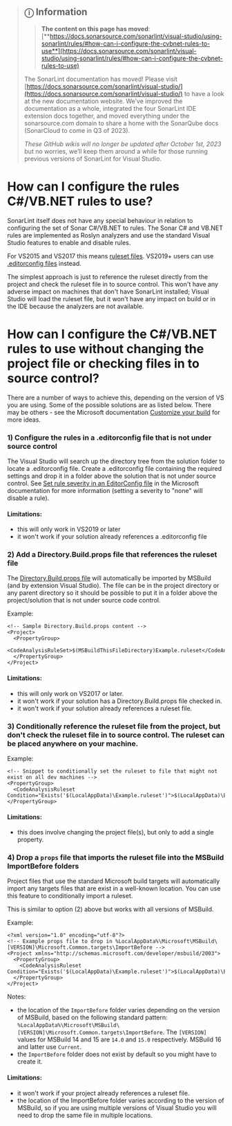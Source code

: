 > ## ⓘ **Information**
>
>>**The content on this page has moved**: [**https://docs.sonarsource.com/sonarlint/visual-studio/using-sonarlint/rules/#how-can-i-configure-the-cvbnet-rules-to-use**](https://docs.sonarsource.com/sonarlint/visual-studio/using-sonarlint/rules/#how-can-i-configure-the-cvbnet-rules-to-use)  
>
>The SonarLint documentation has moved! Please visit [https://docs.sonarsource.com/sonarlint/visual-studio/](https://docs.sonarsource.com/sonarlint/visual-studio/) to have a look at the new documentation website. We’ve improved the documentation as a whole, integrated the four SonarLint IDE extension docs together, and moved everything under the sonarsource.com domain to share a home with the SonarQube docs (SonarCloud to come in Q3 of 2023).
>
>*These GitHub wikis will no longer be updated after October 1st, 2023* but no worries, we’ll keep them around a while for those running previous versions of SonarLint for Visual Studio.
>

# How can I configure the rules C#/VB.NET rules to use?

SonarLint itself does not have any special behaviour in relation to configuring the set of Sonar C#/VB.NET to rules. The Sonar C# and VB.NET rules are implemented as Roslyn analyzers and use the standard Visual Studio features to enable and disable rules. 

For VS2015 and VS2017 this means [ruleset files](https://docs.microsoft.com/en-us/visualstudio/code-quality/using-rule-sets-to-group-code-analysis-rules?view=vs-2019). VS2019+ users can use [.editorconfig files](https://docs.microsoft.com/en-us/visualstudio/code-quality/use-roslyn-analyzers?view=vs-2019#set-rule-severity-in-an-editorconfig-file) instead.

The simplest approach is just to reference the ruleset directly from the project and check the ruleset file in to source control. This won't have any adverse impact on machines that don't have SonarLint installed; Visual Studio will load the ruleset file, but it won't have any impact on build or in the IDE because the analyzers are not available.

# How can I configure the C#/VB.NET rules to use without changing the project file or checking files in to source control?
 
There are a number of ways to achieve this, depending on the version of VS you are using. Some of the possible solutions are as listed below. There may be others - see the Microsoft documentation [Customize your build](https://docs.microsoft.com/en-us/visualstudio/msbuild/customize-your-build?view=vs-2019) for more ideas.

### 1) Configure the rules in a .editorconfig file that is not under source control
The Visual Studio will search up the directory tree from the solution folder to locate a .editorconfig file. Create a .editorconfig file containing the required settings and drop it in a folder above the solution that is not under source control.
See [Set rule severity in an EditorConfig file](https://docs.microsoft.com/en-us/visualstudio/code-quality/use-roslyn-analyzers?view=vs-2019#set-rule-severity-in-an-editorconfig-file) in the Microsoft documentation for more information (setting a severity to "none" will disable a rule).

#### Limitations:
* this will only work in VS2019 or later
* it won't work if your solution already references a .editorconfig file

### 2) Add a Directory.Build.props file that references the ruleset file
The [Directory.Build.props file](https://docs.microsoft.com/en-us/visualstudio/msbuild/customize-your-build?view=vs-2017) will automatically be imported by MSBuild (and by extension Visual Studio). The file can be in the project directory or any parent directory so it should be possible to put it in a folder above the project/solution that is not under source code control.

Example:
```
<!-- Sample Directory.Build.props content -->
<Project>
  <PropertyGroup>
    <CodeAnalysisRuleSet>$(MSBuildThisFileDirectory)Example.ruleset</CodeAnalysisRuleSet>
  </PropertyGroup>
</Project>
```

#### Limitations:
* this will only work on VS2017 or later.
* it won't work if your solution has a Directory.Build.props file checked in.
* it won't work if your solution already references a ruleset file.

### 3) Conditionally reference the ruleset file from the project, but don't check the ruleset file in to source control. The ruleset can be placed anywhere on your machine.

Example:
```
<!-- Snippet to conditionally set the ruleset to file that might not exist on all dev machines -->
<PropertyGroup>
  <CodeAnalysisRuleset Condition="Exists('$(LocalAppData)\Example.ruleset')">$(LocalAppData)\Example.ruleset</CodeAnalysisRuleset>
</PropertyGroup>
```

#### Limitations:
* this does involve changing the project file(s), but only to add a single property.

### 4) Drop a `props` file that imports the ruleset file into the MSBuild ImportBefore folders
Project files that use the standard Microsoft build targets will automatically import any targets files that are exist in a well-known location. You can use this feature to conditionally import a ruleset.

This is similar to option (2) above but works with all versions of MSBuild.

Example:
```
<?xml version="1.0" encoding="utf-8"?>
<!-- Example props file to drop in %LocalAppData%\Microsoft\MSBuild\[VERSION]\Microsoft.Common.targets\ImportBefore -->
<Project xmlns="http://schemas.microsoft.com/developer/msbuild/2003">
  <PropertyGroup>
    <CodeAnalysisRuleset Condition="Exists('$(LocalAppData)\Example.ruleset')">$(LocalAppData)\Example.ruleset</CodeAnalysisRuleset>
  </PropertyGroup>
</Project>
```

Notes:
* the location of the `ImportBefore` folder varies depending on the version of MSBuild, based on the following standard pattern:
`%LocalAppData%\Microsoft\MSBuild\[VERSION]\Microsoft.Common.targets\ImportBefore`.
The `[VERSION]` values for MSBuild 14 and 15 are `14.0` and `15.0` respectively. MSBuild 16 and latter use `Current`.
* the `ImportBefore` folder does not exist by default so you might have to create it.

#### Limitations:
* it won't work if your project already references a ruleset file.
* the location of the ImportBefore folder varies according to the version of MSBuild, so if you are using multiple versions of Visual Studio you will need to drop the same file in multiple locations.
